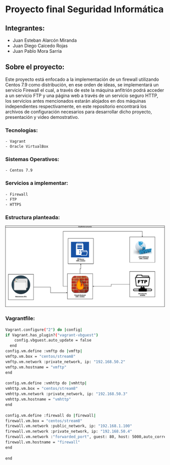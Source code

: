 # Proyecto final **Seguridad Informática**

## Integrantes:

* Juan Esteban Alarcón Miranda
* Juan Diego Caicedo Rojas
* Juan Pablo Mora Sarria

## Sobre el proyecto:

Este proyecto está enfocado a la implementación de un firewall utilizando Centos 7.9 como distribución, en ese orden de ideas, se implementará 
un servicio Firewall el cual, a través de este la máquina anfitrión podrá acceder a un servicio FTP y una página web a través de un servicio seguro HTTP, los servicios antes mencionados estarán alojados en dos máquinas independientes respectivamente, en este repositorio encontrará los archivos de configuración necesarios para desarrollar dicho proyecto, presentación y video demostrativo.

### Tecnologías:
    - Vagrant
    - Oracle VirtualBox
### Sistemas Operativos: 
    - Centos 7.9
### Servicios a implementar:
    - Firewall
    - FTP
    - HTTPS
### Estructura planteada:

![ArquitecturaProyecto](FinalArquitectura.png)

### Vagrantfile:

```bash
Vagrant.configure("2") do |config|
if Vagrant.has_plugin?("vagrant-vbguest")
    config.vbguest.auto_update = false  
  end
config.vm.define :vmftp do |vmftp|
vmftp.vm.box = "centos/stream8"
vmftp.vm.network :private_network, ip: "192.168.50.2"
vmftp.vm.hostname = "vmftp"
end

config.vm.define :vmhttp do |vmhttp|
vmhttp.vm.box = "centos/stream8"
vmhttp.vm.network :private_network, ip: "192.168.50.3"
vmhttp.vm.hostname = "vmhttp"
end

config.vm.define :firewall do |firewall|
firewall.vm.box = "centos/stream8"
firewall.vm.network :public_network, ip: "192.168.1.100"
firewall.vm.network :private_network, ip: "192.168.50.4"
firewall.vm.network :"forwarded_port", guest: 80, host: 5000,auto_correct: true
firewall.vm.hostname = "firewall"
end

end
```